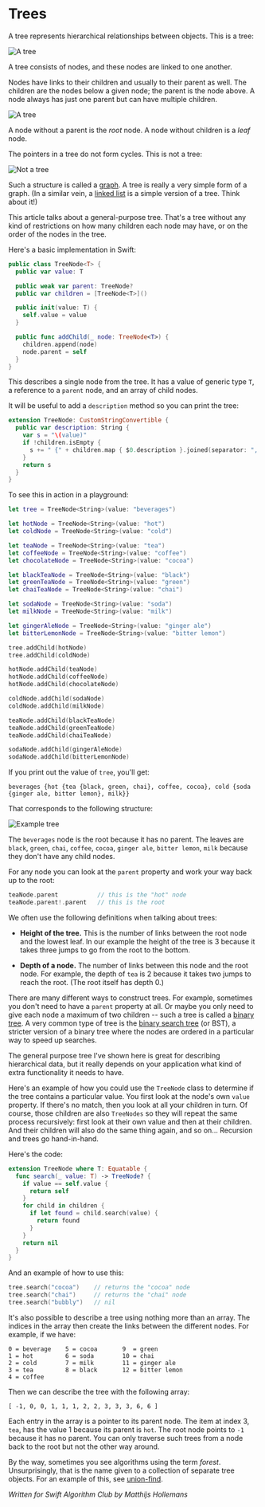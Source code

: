 # Trees

A tree represents hierarchical relationships between objects. This is a tree:

![A tree](Images/Tree.png)

A tree consists of nodes, and these nodes are linked to one another.

Nodes have links to their children and usually to their parent as well. The children are the nodes below a given node; the parent is the node above. A node always has just one parent but can have multiple children.

![A tree](Images/ParentChildren.png)

A node without a parent is the *root* node. A node without children is a *leaf* node.

The pointers in a tree do not form cycles. This is not a tree:

![Not a tree](Images/Cycles.png)

Such a structure is called a [graph](../Graph/). A tree is really a very simple form of a graph. (In a similar vein, a [linked list](../Linked%20List/) is a simple version of a tree. Think about it!)

This article talks about a general-purpose tree. That's a tree without any kind of restrictions on how many children each node may have, or on the order of the nodes in the tree.

Here's a basic implementation in Swift:

```swift
public class TreeNode<T> {
  public var value: T

  public weak var parent: TreeNode?
  public var children = [TreeNode<T>]()

  public init(value: T) {
    self.value = value
  }

  public func addChild(_ node: TreeNode<T>) {
    children.append(node)
    node.parent = self
  }
}
```

This describes a single node from the tree. It has a value of generic type `T`, a reference to a `parent` node, and an array of child nodes.

It will be useful to add a `description` method so you can print the tree:

```swift
extension TreeNode: CustomStringConvertible {
  public var description: String {
    var s = "\(value)"
    if !children.isEmpty {
      s += " {" + children.map { $0.description }.joined(separator: ", ") + "}"
    }
    return s
  }
}
```

To see this in action in a playground:

```swift
let tree = TreeNode<String>(value: "beverages")

let hotNode = TreeNode<String>(value: "hot")
let coldNode = TreeNode<String>(value: "cold")

let teaNode = TreeNode<String>(value: "tea")
let coffeeNode = TreeNode<String>(value: "coffee")
let chocolateNode = TreeNode<String>(value: "cocoa")

let blackTeaNode = TreeNode<String>(value: "black")
let greenTeaNode = TreeNode<String>(value: "green")
let chaiTeaNode = TreeNode<String>(value: "chai")

let sodaNode = TreeNode<String>(value: "soda")
let milkNode = TreeNode<String>(value: "milk")

let gingerAleNode = TreeNode<String>(value: "ginger ale")
let bitterLemonNode = TreeNode<String>(value: "bitter lemon")

tree.addChild(hotNode)
tree.addChild(coldNode)

hotNode.addChild(teaNode)
hotNode.addChild(coffeeNode)
hotNode.addChild(chocolateNode)

coldNode.addChild(sodaNode)
coldNode.addChild(milkNode)

teaNode.addChild(blackTeaNode)
teaNode.addChild(greenTeaNode)
teaNode.addChild(chaiTeaNode)

sodaNode.addChild(gingerAleNode)
sodaNode.addChild(bitterLemonNode)
```

If you print out the value of `tree`, you'll get:

	beverages {hot {tea {black, green, chai}, coffee, cocoa}, cold {soda {ginger ale, bitter lemon}, milk}}

That corresponds to the following structure:

![Example tree](Images/Example.png)

The `beverages` node is the root because it has no parent. The leaves are `black`, `green`, `chai`, `coffee`, `cocoa`, `ginger ale`, `bitter lemon`, `milk` because they don't have any child nodes.

For any node you can look at the `parent` property and work your way back up to the root:

```swift
teaNode.parent           // this is the "hot" node
teaNode.parent!.parent   // this is the root
```

We often use the following definitions when talking about trees:

- **Height of the tree.** This is the number of links between the root node and the lowest leaf. In our example the height of the tree is 3 because it takes three jumps to go from the root to the bottom.

- **Depth of a node.** The number of links between this node and the root node. For example, the depth of `tea` is 2 because it takes two jumps to reach the root. (The root itself has depth 0.)

There are many different ways to construct trees. For example, sometimes you don't need to have a `parent` property at all. Or maybe you only need to give each node a maximum of two children -- such a tree is called a [binary tree](../Binary%20Tree/). A very common type of tree is the [binary search tree](../Binary%20Search%20Tree/) (or BST), a stricter version of a binary tree where the nodes are ordered in a particular way to speed up searches.

The general purpose tree I've shown here is great for describing hierarchical data, but it really depends on your application what kind of extra functionality it needs to have.

Here's an example of how you could use the `TreeNode` class to determine if the tree contains a particular value. You first look at the node's own `value` property. If there's no match, then you look at all your children in turn. Of course, those children are also `TreeNodes` so they will repeat the same process recursively: first look at their own value and then at their children. And their children will also do the same thing again, and so on... Recursion and trees go hand-in-hand.

Here's the code:

```swift
extension TreeNode where T: Equatable {
  func search(_ value: T) -> TreeNode? {
    if value == self.value {
      return self
    }
    for child in children {
      if let found = child.search(value) {
        return found
      }
    }
    return nil
  }
}
```

And an example of how to use this:

```swift
tree.search("cocoa")    // returns the "cocoa" node
tree.search("chai")     // returns the "chai" node
tree.search("bubbly")   // nil
```

It's also possible to describe a tree using nothing more than an array. The indices in the array then create the links between the different nodes. For example, if we have:

	0 = beverage	5 = cocoa		9  = green
	1 = hot			6 = soda		10 = chai
	2 = cold		7 = milk		11 = ginger ale
	3 = tea			8 = black		12 = bitter lemon
	4 = coffee				

Then we can describe the tree with the following array:

	[ -1, 0, 0, 1, 1, 1, 2, 2, 3, 3, 3, 6, 6 ]

Each entry in the array is a pointer to its parent node. The item at index 3, `tea`, has the value 1 because its parent is `hot`. The root node points to `-1` because it has no parent. You can only traverse such trees from a node back to the root but not the other way around.

By the way, sometimes you see algorithms using the term *forest*. Unsurprisingly, that is the name given to a collection of separate tree objects. For an example of this, see [union-find](../Union-Find/).

*Written for Swift Algorithm Club by Matthijs Hollemans*

